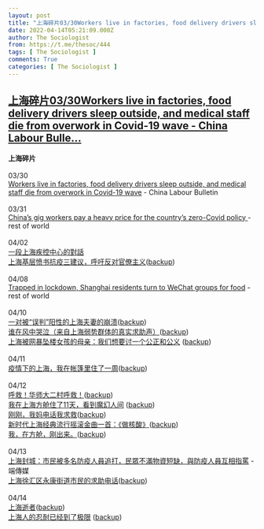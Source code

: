 ```yaml
---
layout: post
title: "上海碎片03/30Workers live in factories, food delivery drivers sleep outside, and medical staff die from overwork in Covid-19 wave - China Labour Bulle"
date: 2022-04-14T05:21:09.000Z
author: The Sociologist
from: https://t.me/thesoc/444
tags: [ The Sociologist ]
comments: True
categories: [ The Sociologist ]
---
```

<!--1649913669000-->
[上海碎片03/30Workers live in factories, food delivery drivers sleep outside, and medical staff die from overwork in Covid-19 wave - China Labour Bulle...](https://t.me/thesoc/444)
------

<div>
<p><b>上海碎片<br></b><br>03/30<br><a href="https://clb.org.hk/content/workers-live-factories-food-delivery-drivers-sleep-outside-and-medical-staff-die-overwork" target="_blank" rel="noopener" onclick="return confirm('Open this link?\n\n'+this.href);">Workers live in factories, food delivery drivers sleep outside, and medical staff die from overwork in Covid-19 wave</a> - China Labour Bulletin<br><br>03/31<br><a href="https://restofworld.org/2022/china-gig-workers-zero-covid/" target="_blank" rel="noopener" onclick="return confirm('Open this link?\n\n'+this.href);">China’s gig workers pay a heavy price for the country’s zero-Covid policy </a>- rest of world<br><br>04/02<br><a href="https://www.youtube.com/watch?v=iT641gJEyPU" target="_blank" rel="noopener" onclick="return confirm('Open this link?\n\n'+this.href);">一段上海疾控中心的對話</a><br><a href="https://mp.weixin.qq.com/s/6tRYiUWihOMO9qJerMXz9g" target="_blank" rel="noopener" onclick="return confirm('Open this link?\n\n'+this.href);">上海基层愤书抗疫三建议，呼吁反对官僚主义</a>(<a href="https://archive.ph/XglPS" target="_blank" rel="noopener" onclick="return confirm('Open this link?\n\n'+this.href);">backup</a>)<br><br>04/08<br><a href="https://restofworld.org/2022/shanghai-lockdown-wechat-group-buying/" target="_blank" rel="noopener" onclick="return confirm('Open this link?\n\n'+this.href);">Trapped in lockdown, Shanghai residents turn to WeChat groups for food</a> - rest of world<br><br>04/10<br><a href="https://mp.weixin.qq.com/s/6het7MRl6fKoS1zgw7fVEw" target="_blank" rel="noopener" onclick="return confirm('Open this link?\n\n'+this.href);">一对被</a><a href="https://archive.ph/FlUIY" target="_blank" rel="noopener" onclick="return confirm('Open this link?\n\n'+this.href);">“</a><a href="https://archive.ph/FlUIY" target="_blank" rel="noopener" onclick="return confirm('Open this link?\n\n'+this.href);">误判</a><a href="https://archive.ph/FlUIY" target="_blank" rel="noopener" onclick="return confirm('Open this link?\n\n'+this.href);">”</a><a href="https://archive.ph/FlUIY" target="_blank" rel="noopener" onclick="return confirm('Open this link?\n\n'+this.href);">阳性的上海夫妻的崩溃</a>(<a href="https://archive.ph/FlUIY" target="_blank" rel="noopener" onclick="return confirm('Open this link?\n\n'+this.href);">backup</a>)<br><a href="https://mp.weixin.qq.com/s/nfgRimZUUrp5_Ys0IpHLhQ" target="_blank" rel="noopener" onclick="return confirm('Open this link?\n\n'+this.href);">谁在风中哭泣（来自上海弱势群体的真实求助声）</a>(<a href="https://archive.ph/WoDXk" target="_blank" rel="noopener" onclick="return confirm('Open this link?\n\n'+this.href);">backup</a>)<br><a href="https://mp.weixin.qq.com/s/I77ImMuoHQly_vzakol6JA" target="_blank" rel="noopener" onclick="return confirm('Open this link?\n\n'+this.href);">上海被网暴坠楼女孩的母亲：我们想要讨一个公正和公义</a> (<a href="https://archive.ph/058Pe" target="_blank" rel="noopener" onclick="return confirm('Open this link?\n\n'+this.href);">backup</a>)<br><br>04/11<br><a href="https://mp.weixin.qq.com/s/TmbCgH96ehAHWm9q-7WXBQ" target="_blank" rel="noopener" onclick="return confirm('Open this link?\n\n'+this.href);">疫情下的上海，我在帐篷里住了一周</a>(<a href="https://archive.ph/l24RK" target="_blank" rel="noopener" onclick="return confirm('Open this link?\n\n'+this.href);">backup</a>)<br><br>04/12<br><a href="https://mp.weixin.qq.com/s/CWf-zZK3TkT3ldLk3o8WsA" target="_blank" rel="noopener" onclick="return confirm('Open this link?\n\n'+this.href);">呼救！华师大二村呼救！</a>(<a href="https://archive.ph/cSRaL" target="_blank" rel="noopener" onclick="return confirm('Open this link?\n\n'+this.href);">backup</a>)<br><a href="https://mp.weixin.qq.com/s/kp7CUzWR0j4JCHGFVo1bvQ" target="_blank" rel="noopener" onclick="return confirm('Open this link?\n\n'+this.href);">我在上海方舱住了</a><a href="https://mp.weixin.qq.com/s/kp7CUzWR0j4JCHGFVo1bvQ" target="_blank" rel="noopener" onclick="return confirm('Open this link?\n\n'+this.href);">11</a><a href="https://mp.weixin.qq.com/s/kp7CUzWR0j4JCHGFVo1bvQ" target="_blank" rel="noopener" onclick="return confirm('Open this link?\n\n'+this.href);">天，看到魔幻人间</a> (<a href="https://archive.ph/lBRZL" target="_blank" rel="noopener" onclick="return confirm('Open this link?\n\n'+this.href);">backup</a>)<br><a href="https://mp.weixin.qq.com/s/X36F3yiHbyLS5uMmtanWjA" target="_blank" rel="noopener" onclick="return confirm('Open this link?\n\n'+this.href);">刚刚，我妈电话我求救</a>(<a href="https://archive.ph/azNJ7" target="_blank" rel="noopener" onclick="return confirm('Open this link?\n\n'+this.href);">backup</a>)<br><a href="https://mp.weixin.qq.com/s/6KZe7wwei3eXmgQg0ceHCg" target="_blank" rel="noopener" onclick="return confirm('Open this link?\n\n'+this.href);">新时代上海经典流行摇滚金曲一首：《做核酸》</a>(<a href="https://archive.ph/UC9vm" target="_blank" rel="noopener" onclick="return confirm('Open this link?\n\n'+this.href);">backup</a>)<br><a href="https://mp.weixin.qq.com/s/iVc89f_4BpYLwhTQ-72Fwg" target="_blank" rel="noopener" onclick="return confirm('Open this link?\n\n'+this.href);">我，在方舱，刚出来。</a>(<a href="https://archive.ph/dtnDc" target="_blank" rel="noopener" onclick="return confirm('Open this link?\n\n'+this.href);">backup</a>)<a href="https://mp.weixin.qq.com/s/kp7CUzWR0j4JCHGFVo1bvQ" target="_blank" rel="noopener" onclick="return confirm('Open this link?\n\n'+this.href);"><br></a><br>04/13 <br><a href="https://www.youtube.com/watch?v=OW2BGLH1R0s" target="_blank" rel="noopener" onclick="return confirm('Open this link?\n\n'+this.href);">上海封城：市民被多名防疫人員追打，民眾不滿物資短缺，與防疫人員互相指罵</a> - 端傳媒<br><a href="https://mp.weixin.qq.com/s/PutiKUqOm_TJvzjXnqv30g" target="_blank" rel="noopener" onclick="return confirm('Open this link?\n\n'+this.href);">上海徐汇区永康街道市民的求助电话</a>(<a href="https://t.me/thesocclip/469" target="_blank" rel="noopener" onclick="return confirm('Open this link?\n\n'+this.href);">backup</a>)<br><br>04/14<br><a href="https://mp.weixin.qq.com/s/SLo4FczO2PHM33y0avPMDA" target="_blank" rel="noopener" onclick="return confirm('Open this link?\n\n'+this.href);">上海逝者</a>(<a href="https://archive.ph/NcJIA" target="_blank" rel="noopener" onclick="return confirm('Open this link?\n\n'+this.href);">backup</a>)<br><a href="https://mp.weixin.qq.com/s/DzeQbguODAa79wvHlfCtUA" target="_blank" rel="noopener" onclick="return confirm('Open this link?\n\n'+this.href);">上海人的忍耐已经到了极限</a> (<a href="https://archive.ph/kVsZC" target="_blank" rel="noopener" onclick="return confirm('Open this link?\n\n'+this.href);">backup</a>)</p>
</div>
